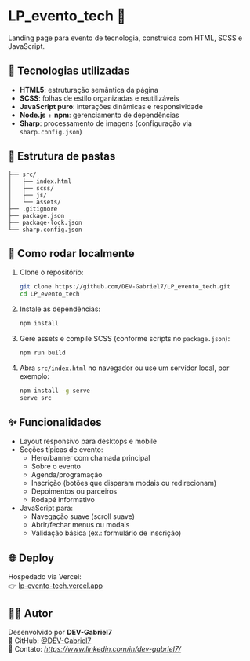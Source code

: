 # LP_evento_tech 🚀

Landing page para evento de tecnologia, construída com HTML, SCSS e JavaScript.

## 🔧 Tecnologias utilizadas
- **HTML5**: estruturação semântica da página  
- **SCSS**: folhas de estilo organizadas e reutilizáveis  
- **JavaScript puro**: interações dinâmicas e responsividade  
- **Node.js** + **npm**: gerenciamento de dependências  
- **Sharp**: processamento de imagens (configuração via `sharp.config.json`)

## 📁 Estrutura de pastas

```
├── src/
│   ├── index.html
│   ├── scss/
│   ├── js/
│   └── assets/
├── .gitignore
├── package.json
├── package-lock.json
└── sharp.config.json
```

## 🚀 Como rodar localmente

1. Clone o repositório:  
   ```bash
   git clone https://github.com/DEV-Gabriel7/LP_evento_tech.git
   cd LP_evento_tech
   ```

2. Instale as dependências:  
   ```bash
   npm install
   ```

3. Gere assets e compile SCSS (conforme scripts no `package.json`):  
   ```bash
   npm run build
   ```

4. Abra `src/index.html` no navegador ou use um servidor local, por exemplo:
   ```bash
   npm install -g serve
   serve src
   ```

## ✨ Funcionalidades

- Layout responsivo para desktops e mobile
- Seções típicas de evento:
  - Hero/banner com chamada principal
  - Sobre o evento
  - Agenda/programação
  - Inscrição (botões que disparam modais ou redirecionam)
  - Depoimentos ou parceiros
  - Rodapé informativo
- JavaScript para:
  - Navegação suave (scroll suave)
  - Abrir/fechar menus ou modais
  - Validação básica (ex.: formulário de inscrição)

## 🌐 Deploy

Hospedado via Vercel:  
👉 [lp-evento-tech.vercel.app](https://lp-evento-tech.vercel.app)

## 👨‍💻 Autor

Desenvolvido por **DEV-Gabriel7**  
🔗 GitHub: [@DEV-Gabriel7](https://github.com/DEV-Gabriel7)  
📧 Contato: *https://www.linkedin.com/in/dev-gabriel7/*
